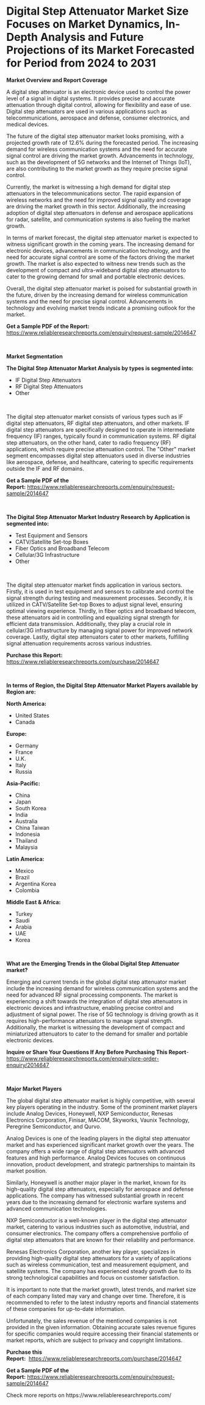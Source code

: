 <p><h1>Digital Step Attenuator Market Size Focuses on Market Dynamics, In-Depth Analysis and Future Projections of its Market Forecasted for Period from 2024 to 2031</h1></p><p><strong>Market Overview and Report Coverage</strong></p>
<p><p>A digital step attenuator is an electronic device used to control the power level of a signal in digital systems. It provides precise and accurate attenuation through digital control, allowing for flexibility and ease of use. Digital step attenuators are used in various applications such as telecommunications, aerospace and defense, consumer electronics, and medical devices.</p><p>The future of the digital step attenuator market looks promising, with a projected growth rate of 12.6% during the forecasted period. The increasing demand for wireless communication systems and the need for accurate signal control are driving the market growth. Advancements in technology, such as the development of 5G networks and the Internet of Things (IoT), are also contributing to the market growth as they require precise signal control.</p><p>Currently, the market is witnessing a high demand for digital step attenuators in the telecommunications sector. The rapid expansion of wireless networks and the need for improved signal quality and coverage are driving the market growth in this sector. Additionally, the increasing adoption of digital step attenuators in defense and aerospace applications for radar, satellite, and communication systems is also fueling the market growth.</p><p>In terms of market forecast, the digital step attenuator market is expected to witness significant growth in the coming years. The increasing demand for electronic devices, advancements in communication technology, and the need for accurate signal control are some of the factors driving the market growth. The market is also expected to witness new trends such as the development of compact and ultra-wideband digital step attenuators to cater to the growing demand for small and portable electronic devices.</p><p>Overall, the digital step attenuator market is poised for substantial growth in the future, driven by the increasing demand for wireless communication systems and the need for precise signal control. Advancements in technology and evolving market trends indicate a promising outlook for the market.</p></p>
<p><strong>Get a Sample PDF of the Report:</strong> <a href="https://www.reliableresearchreports.com/enquiry/request-sample/2014647">https://www.reliableresearchreports.com/enquiry/request-sample/2014647</a></p>
<p>&nbsp;</p>
<p><strong>Market Segmentation</strong></p>
<p><strong>The Digital Step Attenuator Market Analysis by types is segmented into:</strong></p>
<p><ul><li>IF Digital Step Attenuators</li><li>RF Digital Step Attenuators</li><li>Other</li></ul></p>
<p>&nbsp;</p>
<p><p>The digital step attenuator market consists of various types such as IF digital step attenuators, RF digital step attenuators, and other markets. IF digital step attenuators are specifically designed to operate in intermediate frequency (IF) ranges, typically found in communication systems. RF digital step attenuators, on the other hand, cater to radio frequency (RF) applications, which require precise attenuation control. The "Other" market segment encompasses digital step attenuators used in diverse industries like aerospace, defense, and healthcare, catering to specific requirements outside the IF and RF domains.</p></p>
<p><strong>Get a Sample PDF of the Report:</strong>&nbsp;<a href="https://www.reliableresearchreports.com/enquiry/request-sample/2014647">https://www.reliableresearchreports.com/enquiry/request-sample/2014647</a></p>
<p>&nbsp;</p>
<p><strong>The Digital Step Attenuator Market Industry Research by Application is segmented into:</strong></p>
<p><ul><li>Test Equipment and Sensors</li><li>CATV/Satellite Set-top Boxes</li><li>Fiber Optics and Broadband Telecom</li><li>Cellular/3G Infrastructure</li><li>Other</li></ul></p>
<p>&nbsp;</p>
<p><p>The digital step attenuator market finds application in various sectors. Firstly, it is used in test equipment and sensors to calibrate and control the signal strength during testing and measurement processes. Secondly, it is utilized in CATV/Satellite Set-top Boxes to adjust signal level, ensuring optimal viewing experience. Thirdly, in fiber optics and broadband telecom, these attenuators aid in controlling and equalizing signal strength for efficient data transmission. Additionally, they play a crucial role in cellular/3G infrastructure by managing signal power for improved network coverage. Lastly, digital step attenuators cater to other markets, fulfilling signal attenuation requirements across various industries.</p></p>
<p><strong>Purchase this Report:</strong>&nbsp; <a href="https://www.reliableresearchreports.com/purchase/2014647">https://www.reliableresearchreports.com/purchase/2014647</a></p>
<p>&nbsp;</p>
<p><strong>In terms of Region, the Digital Step Attenuator Market Players available by Region are:</strong></p>
<p>
    <p> <strong> North America: </strong>
        <ul>
            <li>United States</li>
            <li>Canada</li>
        </ul>
        </p> 
    <p> <strong> Europe: </strong>
        <ul>
            <li>Germany</li>
            <li>France</li>
            <li>U.K.</li>
            <li>Italy</li>
            <li>Russia</li>
        </ul>
        </p> 
    <p> <strong> Asia-Pacific: </strong>
        <ul>
            <li>China</li>
            <li>Japan</li>
            <li>South Korea</li>
            <li>India</li>
            <li>Australia</li>
            <li>China Taiwan</li>
            <li>Indonesia</li>
            <li>Thailand</li>
            <li>Malaysia</li>
        </ul>
        </p> 
    <p> <strong> Latin America: </strong>
        <ul>
            <li>Mexico</li>
            <li>Brazil</li>
            <li>Argentina Korea</li>
            <li>Colombia</li>
        </ul>
        </p> 
    <p> <strong> Middle East & Africa: </strong>
        <ul>
            <li>Turkey</li>
            <li>Saudi</li>
            <li>Arabia</li>
            <li>UAE</li>
            <li>Korea</li>
        </ul>
    </p>
    </p>
<p>&nbsp;</p>
<p><strong>What are the Emerging Trends in the Global Digital Step Attenuator market?</strong></p>
<p><p>Emerging and current trends in the global digital step attenuator market include the increasing demand for wireless communication systems and the need for advanced RF signal processing components. The market is experiencing a shift towards the integration of digital step attenuators in electronic devices and infrastructure, enabling precise control and adjustment of signal power. The rise of 5G technology is driving growth as it requires high-performance attenuators to manage signal strength. Additionally, the market is witnessing the development of compact and miniaturized attenuators to cater to the demand for smaller and portable electronic devices.</p></p>
<p><strong>Inquire or Share Your Questions If Any Before Purchasing This Report</strong>- <a href="https://www.reliableresearchreports.com/enquiry/pre-order-enquiry/2014647">https://www.reliableresearchreports.com/enquiry/pre-order-enquiry/2014647</a></p>
<p>&nbsp;</p>
<p><strong>Major Market Players</strong></p>
<p><p>The global digital step attenuator market is highly competitive, with several key players operating in the industry. Some of the prominent market players include Analog Devices, Honeywell, NXP Semiconductor, Renesas Electronics Corporation, Finisar, MACOM, Skyworks, Vaunix Technology, Peregrine Semiconductor, and Qurvo.</p><p>Analog Devices is one of the leading players in the digital step attenuator market and has experienced significant market growth over the years. The company offers a wide range of digital step attenuators with advanced features and high performance. Analog Devices focuses on continuous innovation, product development, and strategic partnerships to maintain its market position.</p><p>Similarly, Honeywell is another major player in the market, known for its high-quality digital step attenuators, especially for aerospace and defense applications. The company has witnessed substantial growth in recent years due to the increasing demand for electronic warfare systems and advanced communication technologies.</p><p>NXP Semiconductor is a well-known player in the digital step attenuator market, catering to various industries such as automotive, industrial, and consumer electronics. The company offers a comprehensive portfolio of digital step attenuators that are known for their reliability and performance.</p><p>Renesas Electronics Corporation, another key player, specializes in providing high-quality digital step attenuators for a variety of applications such as wireless communication, test and measurement equipment, and satellite systems. The company has experienced steady growth due to its strong technological capabilities and focus on customer satisfaction.</p><p>It is important to note that the market growth, latest trends, and market size of each company listed may vary and change over time. Therefore, it is recommended to refer to the latest industry reports and financial statements of these companies for up-to-date information.</p><p>Unfortunately, the sales revenue of the mentioned companies is not provided in the given information. Obtaining accurate sales revenue figures for specific companies would require accessing their financial statements or market reports, which are subject to privacy and copyright limitations.</p></p>
<p><strong>Purchase this Report:</strong>&nbsp;&nbsp;<a href="https://www.reliableresearchreports.com/purchase/2014647">https://www.reliableresearchreports.com/purchase/2014647</a></p>
<p></p>
<p><strong>Get a Sample PDF of the Report:</strong>&nbsp;<a href="https://www.reliableresearchreports.com/enquiry/request-sample/2014647">https://www.reliableresearchreports.com/enquiry/request-sample/2014647</a></p>
<p>Check more reports on https://www.reliableresearchreports.com/</p>